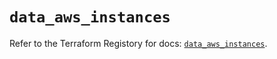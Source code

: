 # `data_aws_instances`

Refer to the Terraform Registory for docs: [`data_aws_instances`](https://registry.terraform.io/providers/hashicorp/aws/5.14.0/docs/data-sources/instances).
